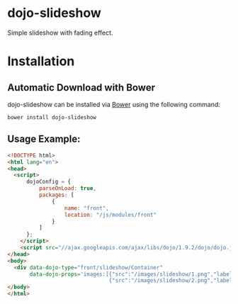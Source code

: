 dojo-slideshow
==============

Simple slideshow with fading effect.

# Installation

## Automatic Download with Bower

dojo-slideshow can be installed via [Bower](https://github.com/bower/bower)
using the following command:

    bower install dojo-slideshow

## Usage Example:
```html
<!DOCTYPE html>
<html lang="en">
<head>
  <script>
      dojoConfig = {
          parseOnLoad: true,
          packages: [
              {
                  name: "front",
                  location: "/js/modules/front"
              }
          ]
      };
    </script>
    <script src="//ajax.googleapis.com/ajax/libs/dojo/1.9.2/dojo/dojo.js"></script>
</head>
<body>
  <div data-dojo-type="front/slideshow/Container" 
       data-dojo-props='images:[{"src":"/images/slideshow/1.png","label":"Cherry"},
                                {"src":"/images/slideshow/2.png","label":"Apple"}]'></div>
</body>
</html>
```

